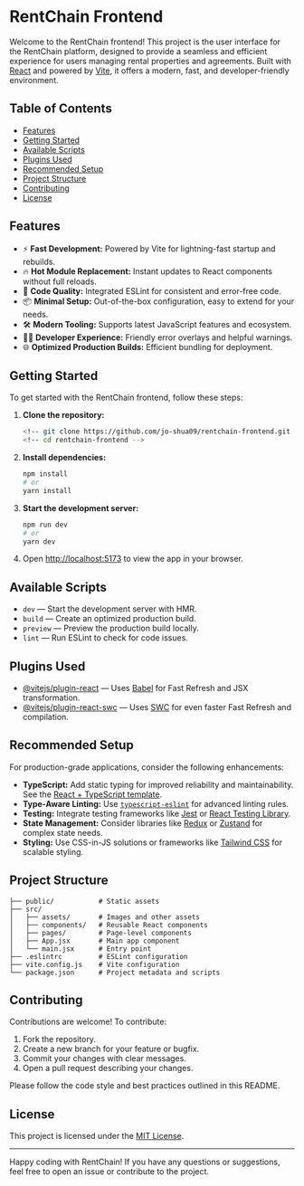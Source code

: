 # RentChain Frontend

Welcome to the RentChain frontend! This project is the user interface for the RentChain platform, designed to provide a seamless and efficient experience for users managing rental properties and agreements. Built with [React](https://react.dev/) and powered by [Vite](https://vitejs.dev/), it offers a modern, fast, and developer-friendly environment.

## Table of Contents

- [Features](#features)
- [Getting Started](#getting-started)
- [Available Scripts](#available-scripts)
- [Plugins Used](#plugins-used)
- [Recommended Setup](#recommended-setup)
- [Project Structure](#project-structure)
- [Contributing](#contributing)
- [License](#license)

## Features

- ⚡️ **Fast Development:** Powered by Vite for lightning-fast startup and rebuilds.
- 🔥 **Hot Module Replacement:** Instant updates to React components without full reloads.
- 🧹 **Code Quality:** Integrated ESLint for consistent and error-free code.
- 📦 **Minimal Setup:** Out-of-the-box configuration, easy to extend for your needs.
- 🛠️ **Modern Tooling:** Supports latest JavaScript features and ecosystem.
- 🧑‍💻 **Developer Experience:** Friendly error overlays and helpful warnings.
- 🌐 **Optimized Production Builds:** Efficient bundling for deployment.

## Getting Started

To get started with the RentChain frontend, follow these steps:

1. **Clone the repository:**

   ```bash
   <!-- git clone https://github.com/jo-shua09/rentchain-frontend.git -->
   <!-- cd rentchain-frontend -->
   ```

2. **Install dependencies:**

   ```bash
   npm install
   # or
   yarn install
   ```

3. **Start the development server:**

   ```bash
   npm run dev
   # or
   yarn dev
   ```

4. Open [http://localhost:5173](http://localhost:5173) to view the app in your browser.

## Available Scripts

- `dev` — Start the development server with HMR.
- `build` — Create an optimized production build.
- `preview` — Preview the production build locally.
- `lint` — Run ESLint to check for code issues.

## Plugins Used

- [@vitejs/plugin-react](https://github.com/vitejs/vite-plugin-react/blob/main/packages/plugin-react) — Uses [Babel](https://babeljs.io/) for Fast Refresh and JSX transformation.
- [@vitejs/plugin-react-swc](https://github.com/vitejs/vite-plugin-react/blob/main/packages/plugin-react-swc) — Uses [SWC](https://swc.rs/) for even faster Fast Refresh and compilation.

## Recommended Setup

For production-grade applications, consider the following enhancements:

- **TypeScript:** Add static typing for improved reliability and maintainability. See the [React + TypeScript template](https://github.com/vitejs/vite/tree/main/packages/create-vite/template-react-ts).
- **Type-Aware Linting:** Use [`typescript-eslint`](https://typescript-eslint.io) for advanced linting rules.
- **Testing:** Integrate testing frameworks like [Jest](https://jestjs.io/) or [React Testing Library](https://testing-library.com/docs/react-testing-library/intro/).
- **State Management:** Consider libraries like [Redux](https://redux.js.org/) or [Zustand](https://zustand-demo.pmnd.rs/) for complex state needs.
- **Styling:** Use CSS-in-JS solutions or frameworks like [Tailwind CSS](https://tailwindcss.com/) for scalable styling.

## Project Structure

```
├── public/           # Static assets
├── src/
│   ├── assets/       # Images and other assets
│   ├── components/   # Reusable React components
│   ├── pages/        # Page-level components
│   ├── App.jsx       # Main app component
│   └── main.jsx      # Entry point
├── .eslintrc         # ESLint configuration
├── vite.config.js    # Vite configuration
└── package.json      # Project metadata and scripts
```

## Contributing

Contributions are welcome! To contribute:

1. Fork the repository.
2. Create a new branch for your feature or bugfix.
3. Commit your changes with clear messages.
4. Open a pull request describing your changes.

Please follow the code style and best practices outlined in this README.

## License

This project is licensed under the [MIT License](LICENSE).

---

Happy coding with RentChain! If you have any questions or suggestions, feel free to open an issue or contribute to the project.
